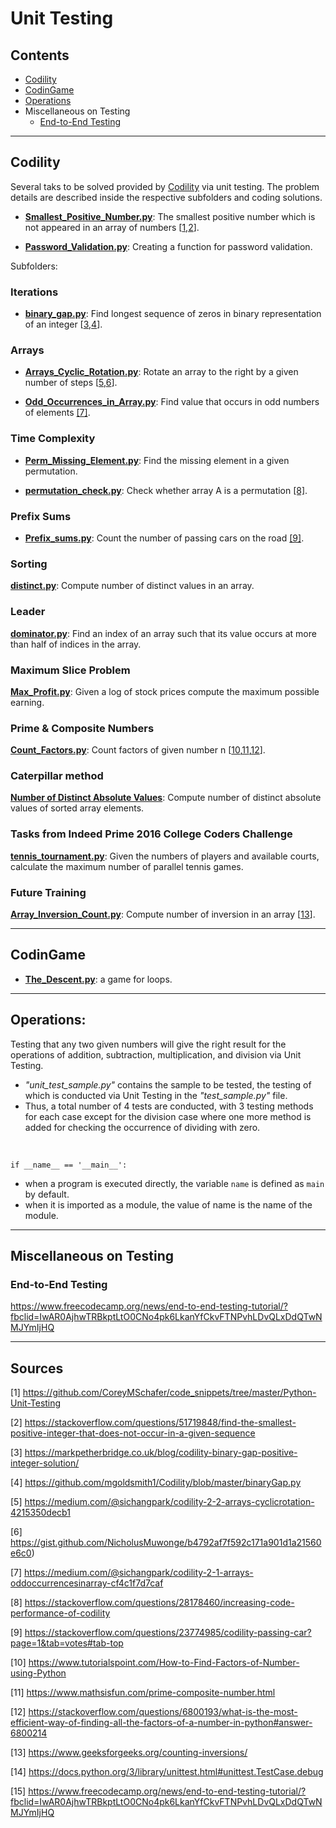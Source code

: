 # Unit Testing

## Contents

* [Codility](https://github.com/dimi-fn/Various-Data-Science-Scripts/tree/main/Unit_testing#codility)
* [CodinGame](https://github.com/dimi-fn/Various-Data-Science-Scripts/tree/main/Unit_testing#codingame)
* [Operations](https://github.com/dimi-fn/Various-Data-Science-Scripts/tree/main/Unit_testing#operations)
* Miscellaneous on Testing
    * [End-to-End Testing](https://github.com/dimi-fn/Various-Data-Science-Scripts/tree/main/Unit_testing#end-to-end-testing)

-----

## Codility

Several taks to be solved provided by [Codility](https://app.codility.com/programmers/) via unit testing. The problem details are described inside the respective subfolders and coding solutions.

* [**Smallest_Positive_Number.py**](https://github.com/dimi-fn/Various-Data-Science-Scripts/blob/main/Unit_testing/Codility/smallest_positive.py):  The smallest positive number which is not appeared in an array of numbers [[1](https://github.com/CoreyMSchafer/code_snippets/tree/master/Python-Unit-Testing),[2](https://stackoverflow.com/questions/51719848/find-the-smallest-positive-integer-that-does-not-occur-in-a-given-sequence)].


* [**Password_Validation.py**](https://github.com/dimi-fn/Various-Data-Science-Scripts/blob/main/Unit_testing/Codility/Password_Validation.py): Creating a function for password validation.

Subfolders: 

### Iterations
* [**binary_gap.py**](https://github.com/dimi-fn/Various-Data-Science-Scripts/blob/main/Unit_testing/Codility/Iterations/Binary_gap.py): Find longest sequence of zeros in binary representation of an integer [[3](https://markpetherbridge.co.uk/blog/codility-binary-gap-positive-integer-solution/),[4](https://github.com/mgoldsmith1/Codility/blob/master/binaryGap.py)].             


### Arrays
* [**Arrays_Cyclic_Rotation.py**](https://github.com/dimi-fn/Various-Data-Science-Scripts/blob/main/Unit_testing/Codility/Arrays/Arrays_Cyclic_Rotation.py): Rotate an array to the right by a given number of steps [[5](https://medium.com/@sichangpark/codility-2-2-arrays-cyclicrotation-4215350decb1),[6](https://gist.github.com/NicholusMuwonge/b4792af7f592c171a901d1a21560e6c0)].       

* [**Odd_Occurrences_in_Array.py**](https://github.com/dimi-fn/Various-Data-Science-Scripts/blob/main/Unit_testing/Codility/Arrays/Odd_Occurrences_in_Array.py): Find value that occurs in odd numbers of elements [[7]](https://medium.com/@sichangpark/codility-2-1-arrays-oddoccurrencesinarray-cf4c1f7d7caf).

### Time Complexity

* [**Perm_Missing_Element.py**](https://github.com/dimi-fn/Various-Data-Science-Scripts/blob/main/Unit_testing/Time_Complexity/Perm_Missing_Element.py): Find the missing element in a given permutation.

* [**permutation_check.py**](https://github.com/dimi-fn/Various-Data-Science-Scripts/blob/main/Unit_testing/Codility/Counting_Elements/permutation_check.py): Check whether array A is a permutation [[8]](https://stackoverflow.com/questions/28178460/increasing-code-performance-of-codility).

### Prefix Sums

* [**Prefix_sums.py**](https://github.com/dimi-fn/Various-Data-Science-Scripts/blob/main/Unit_testing/Codility/Prefix_sums/Prefix_sums.py): Count the number of passing cars on the road [[9]](https://stackoverflow.com/questions/23774985/codility-passing-car?page=1&tab=votes#tab-top).        

### Sorting

[**distinct.py**](https://github.com/dimi-fn/Various-Data-Science-Scripts/blob/main/Unit_testing/Codility/Sorting/distinct.py): Compute number of distinct values in an array.

### Leader

[**dominator.py**](https://github.com/dimi-fn/Various-Data-Science-Scripts/blob/main/Unit_testing/Codility/Leader/dominator.py): Find an index of an array such that its value occurs at more than half of indices in the array.

### Maximum Slice Problem

[**Max_Profit.py**](https://github.com/dimi-fn/Various-Data-Science-Scripts/blob/main/Unit_testing/Codility/Maximum_Slice_Problem/Max_Profit.py): Given a log of stock prices compute the maximum possible earning.

### Prime & Composite Numbers

[**Count_Factors.py**](https://github.com/dimi-fn/Various-Data-Science-Scripts/blob/main/Unit_testing/Codility/Prime_and_Composite_Numbers/Count_Factors.py): Count factors of given number n [[10](https://www.tutorialspoint.com/How-to-Find-Factors-of-Number-using-Python),[11](https://www.mathsisfun.com/prime-composite-number.html),[12](
    https://stackoverflow.com/questions/6800193/what-is-the-most-efficient-way-of-finding-all-the-factors-of-a-number-in-python#answer-6800214)].
    

### Caterpillar method

[**Number of Distinct Absolute Values**](https://github.com/dimi-fn/Various-Data-Science-Scripts/tree/main/Unit_testing/Codility/Caterpillar_method): Compute number of distinct absolute values of sorted array elements.

### Tasks from Indeed Prime 2016 College Coders Challenge

[**tennis_tournament.py**](https://github.com/dimi-fn/Various-Data-Science-Scripts/blob/main/Unit_testing/Codility/Tasks_from_Indeed_Prime_2016_College_Coders_Challenge/tennis_tournament.py): Given the numbers of players and available courts, calculate the maximum number of parallel tennis games.

### Future Training
[**Array_Inversion_Count.py**](https://github.com/dimi-fn/Various-Data-Science-Scripts/blob/main/Unit_testing/Codility/Future_Training/Array_Inversion_Count.py): Compute number of inversion in an array [[13](https://www.geeksforgeeks.org/counting-inversions/)].


------

## CodinGame

* [**The_Descent.py**](https://github.com/dimi-fn/Various-Data-Science-Scripts/blob/main/Unit_testing/CodinGame/The%20Descent/The_Descent.py): a game for loops.

-----

## Operations:

Testing that any two given numbers will give the right result for the operations of addition, subtraction, multiplication, and division via Unit Testing.
* _"unit_test_sample.py"_ contains the sample to be tested, the testing of which is conducted via Unit Testing in the _"test_sample.py"_ file.
* Thus, a total number of 4 tests are conducted, with 3 testing methods for each case except for the division case where one more method is added for checking the occurrence of dividing with zero.

<br>

`if __name__ == '__main__':`

* when a program is executed directly, the variable `name` is defined as `main` by default.
* when it is imported as a module, the value of name is the name of the module.

----

## Miscellaneous on Testing

### End-to-End Testing

https://www.freecodecamp.org/news/end-to-end-testing-tutorial/?fbclid=IwAR0AjhwTRBkptLtO0CNo4pk6LkanYfCkvFTNPvhLDvQLxDdQTwNMJYmIjHQ

---------

## Sources

[1] https://github.com/CoreyMSchafer/code_snippets/tree/master/Python-Unit-Testing

[2] https://stackoverflow.com/questions/51719848/find-the-smallest-positive-integer-that-does-not-occur-in-a-given-sequence

[3] https://markpetherbridge.co.uk/blog/codility-binary-gap-positive-integer-solution/

[4] https://github.com/mgoldsmith1/Codility/blob/master/binaryGap.py

[5] https://medium.com/@sichangpark/codility-2-2-arrays-cyclicrotation-4215350decb1

[6] https://gist.github.com/NicholusMuwonge/b4792af7f592c171a901d1a21560e6c0)

[7] https://medium.com/@sichangpark/codility-2-1-arrays-oddoccurrencesinarray-cf4c1f7d7caf

[8] https://stackoverflow.com/questions/28178460/increasing-code-performance-of-codility

[9] https://stackoverflow.com/questions/23774985/codility-passing-car?page=1&tab=votes#tab-top

[10] https://www.tutorialspoint.com/How-to-Find-Factors-of-Number-using-Python

[11] https://www.mathsisfun.com/prime-composite-number.html

[12] https://stackoverflow.com/questions/6800193/what-is-the-most-efficient-way-of-finding-all-the-factors-of-a-number-in-python#answer-6800214

[13] https://www.geeksforgeeks.org/counting-inversions/

[14] https://docs.python.org/3/library/unittest.html#unittest.TestCase.debug

[15] https://www.freecodecamp.org/news/end-to-end-testing-tutorial/?fbclid=IwAR0AjhwTRBkptLtO0CNo4pk6LkanYfCkvFTNPvhLDvQLxDdQTwNMJYmIjHQ